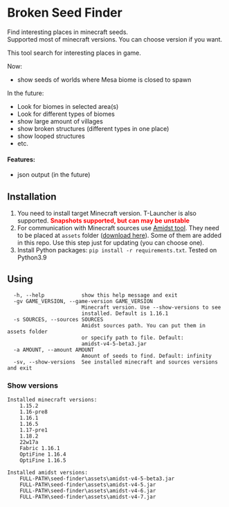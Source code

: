 # Broken Seed Finder

Find interesting places in minecraft seeds.  
Supported most of minecraft versions. You can choose version if you want.

This tool search for interesting places in game.

Now:

- show seeds of worlds where Mesa biome is closed to spawn

In the future:
- Look for biomes in selected area(s)
- Look for different types of biomes
- show large amount of villages
- show broken structures (different types in one place)
- show looped structures
- etc.


#### Features:
- json output  (in the future)
## Installation

1. You need to install target Minecraft version. T-Launcher is also supported. <b style='color: red'>Snapshots supported, but can may be unstable</b>
2. For communication with Minecraft sources use [Amidst tool](https://github.com/toolbox4minecraft/amidst). They need to be placed at `assets` folder ([download here](https://github.com/toolbox4minecraft/amidst/releases)). Some of them are added in this repo. Use this step just for updating (you can choose one).
3. Install Python packages: `pip install -r requirements.txt`. Tested on Python3.9

## Using

```angular2html
  -h, --help            show this help message and exit
  -gv GAME_VERSION, --game-version GAME_VERSION
                        Minecraft version. Use --show-versions to see
                        installed. Default is 1.16.1
  -s SOURCES, --sources SOURCES
                        Amidst sources path. You can put them in assets folder
                        or specify path to file. Default:
                        amidst-v4-5-beta3.jar
  -a AMOUNT, --amount AMOUNT
                        Amount of seeds to find. Default: infinity
  -sv, --show-versions  See installed minecraft and sources versions and exit

```

### Show versions
```angular2html
Installed minecraft versions:
	1.15.2
	1.16-pre8
	1.16.1
	1.16.5
	1.17-pre1
	1.18.2
	22w17a
	Fabric 1.16.1
	OptiFine 1.16.4
	OptiFine 1.16.5

Installed amidst versions:
	FULL-PATH\seed-finder\assets\amidst-v4-5-beta3.jar
	FULL-PATH\seed-finder\assets\amidst-v4-5.jar
	FULL-PATH\seed-finder\assets\amidst-v4-6.jar
	FULL-PATH\seed-finder\assets\amidst-v4-7.jar

```